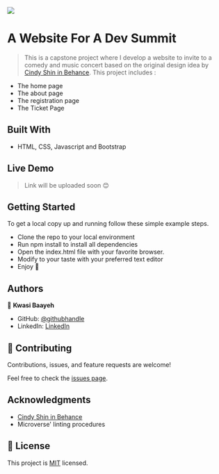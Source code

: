 ![](https://img.shields.io/badge/Microverse-blueviolet)

# A Website For A Dev Summit

> This is a capstone project where I develop a website to invite to a comedy and music concert based on the original design idea by [Cindy Shin in Behance](https://www.behance.net/adagio07).
> This project includes :
- The home page
- The about page
- The registration page
- The Ticket Page


## Built With

- HTML, CSS, Javascript and Bootstrap


## Live Demo
> Link will be uploaded soon :blush:

## Getting Started

To get a local copy up and running follow these simple example steps.

- Clone the repo to your local environment
- Run npm install to install all dependencies
- Open the index.html file with your favorite browser.
- Modify to your taste with your preferred text editor
- Enjoy :hugs:

## Authors

👤 **Kwasi Baayeh**

- GitHub: [@githubhandle](https://github.com/Baayeh)
- LinkedIn: [LinkedIn](https://linkedin.com/in/kabaayeh)

## 🤝 Contributing

Contributions, issues, and feature requests are welcome!

Feel free to check the [issues page](../../issues/).

## Acknowledgments

- [Cindy Shin in Behance](https://www.behance.net/adagio07)
- Microverse' linting procedures

## 📝 License

This project is [MIT](./LICENSE) licensed.

